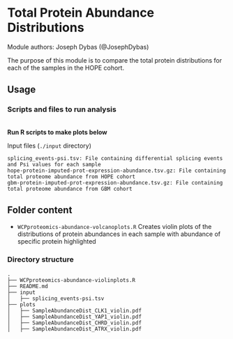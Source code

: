 # Total Protein Abundance Distributions

Module authors: Joseph Dybas (@JosephDybas)

The purpose of this module is to compare the total protein distributions for each of the samples in the HOPE cohort.

## Usage
### Scripts and files to run analysis
<br>**Run R scripts to make plots below**

Input files (`./input` directory)
```
splicing_events-psi.tsv: File containing differential splicing events and Psi values for each sample
hope-protein-imputed-prot-expression-abundance.tsv.gz: File containing total proteome abundance from HOPE cohort
gbm-protein-imputed-prot-expression-abundance.tsv.gz: File containing total proteome abundance from GBM cohort
```
## Folder content
* `WCPproteomics-abundance-volcanoplots.R` Creates violin plots of the distributions of protein abundances in each sample with abundance of specific protein highlighted

### Directory structure
```
.
├── WCPproteomics-abundance-violinplots.R
├── README.md
├── input
│   ├── splicing_events-psi.tsv
├── plots
│   ├── SampleAbundanceDist_CLK1_violin.pdf
│   ├── SampleAbundanceDist_YAP1_violin.pdf
│   ├── SampleAbundanceDist_CHRD_violin.pdf
│   ├── SampleAbundanceDist_ATRX_violin.pdf
```

